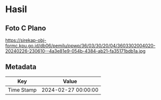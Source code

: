 # Hasil

## Foto C Plano

https://sirekap-obj-formc.kpu.go.id/db06/pemilu/ppwp/36/03/30/20/04/3603302004020-20240226-230610--4a3e81e9-054b-4384-ab21-fa35171bdb1a.jpg


## Metadata

| Key        | Value               |
| ---------- | ------------------- |
| Time Stamp | 2024-02-27 00:00:00 |



